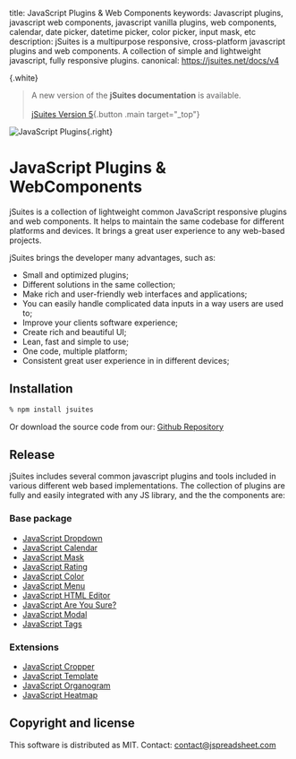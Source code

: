 title: JavaScript Plugins & Web Components
keywords: Javascript plugins, javascript web components, javascript vanilla plugins, web components, calendar, date picker, datetime picker, color picker, input mask, etc
description: jSuites is a multipurpose responsive, cross-platform javascript plugins and web components. A collection of simple and lightweight javascript, fully responsive plugins.
canonical: https://jsuites.net/docs/v4

{.white}
> A new version of the **jSuites documentation** is available.
> <br><br>
> [jSuites Version 5](/docs){.button .main target="_top"}


![JavaScript Plugins](img/js-home.svg){.right}

JavaScript Plugins & WebComponents
==================

jSuites is a collection of lightweight common JavaScript responsive plugins and web components. It helps to maintain the same codebase for different platforms and devices. It brings a great user experience to any web-based projects.

jSuites brings the developer many advantages, such as:

*   Small and optimized plugins;
*   Different solutions in the same collection;
*   Make rich and user-friendly web interfaces and applications;
*   You can easily handle complicated data inputs in a way users are used to;
*   Improve your clients software experience;
*   Create rich and beautiful UI;
*   Lean, fast and simple to use;
*   One code, multiple platform;
*   Consistent great user experience in in different devices;

Installation
------------

```bash
% npm install jsuites
```

Or download the source code from our: [Github Repository](https://github.com/jsuites/jsuites)



Release
-------

jSuites includes several common javascript plugins and tools included in various different web based implementations. The collection of plugins are fully and easily integrated with any JS library, and the the components are:


### Base package

- [JavaScript Dropdown](/docs/v4/dropdown-and-autocomplete)
- [JavaScript Calendar](/docs/v4/javascript-calendar)
- [JavaScript Mask](/docs/v4/javascript-mask)
- [JavaScript Rating](/docs/v4/rating)
- [JavaScript Color](/docs/v4/color-picker)
- [JavaScript Menu](/docs/v4/contextmenu)
- [JavaScript HTML Editor](/docs/v4/javascript-html-editor)
- [JavaScript Are You Sure?](/docs/v4/rich-form)
- [JavaScript Modal](/docs/v4/modal)
- [JavaScript Tags](/docs/v4/javascript-tags)

### Extensions

- [JavaScript Cropper](/docs/v4/image-cropper)
- [JavaScript Template](/docs/v4/javascript-template)
- [JavaScript Organogram](/docs/v4/organogram)
- [JavaScript Heatmap](/docs/v4/heatmap)



Copyright and license
---------------------

This software is distributed as MIT. Contact: contact@jspreadsheet.com